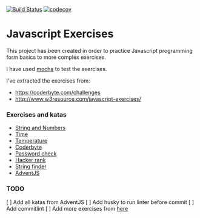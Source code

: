 [![Build Status](https://travis-ci.org/JuanMaRuiz/javascript-exercises.png?branch=master)](https://travis-ci.org/JuanMaRuiz/javascript-exercises)
[![codecov](https://codecov.io/gh/JuanMaRuiz/javascript-exercises/branch/master/graph/badge.svg)](https://codecov.io/gh/JuanMaRuiz/javascript-exercises)

# Javascript Exercises

This project has been created in order to practice Javascript programming form basics to more complex exercises.

I have used [mocha](https://mochajs.org/) to test the exercises.

I've extracted the exercises from:

-   https://coderbyte.com/challenges
-   http://www.w3resource.com/javascript-exercises/

### Exercises and katas

* [String and Numbers](./00_Strings-and-Numbers/README.md)
* [Time](./01_Time/README.md)
* [Temperature](./02_temperature/README.md)
* [Coderbyte](./03_coderbyte-easy/README.md)
* [Password check](./04-password-check/README.md)
* [Hacker rank](./05-hacker-rank/README.md)
* [String finder](./06-string-finder/README.md)
* [AdventJS](./07-adventjs/README.md)

### TODO

[ ] Add all katas from AdventJS
[ ] Add husky to run linter before commit
[ ] Add commitlint
[ ] Add more exercises from [here](http://www.w3resource.com/javascript-exercises/javascript-functions-exercises.php)
